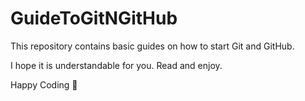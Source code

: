 # GuideToGitNGitHub
This repository contains basic guides on how to start Git and GitHub.

I hope it is understandable for you.
Read and enjoy.

Happy Coding 🙂
